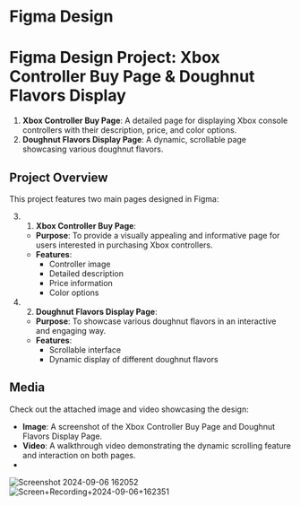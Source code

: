 # Figma Design
# Figma Design Project: Xbox Controller Buy Page & Doughnut Flavors Display
1. **Xbox Controller Buy Page**: A detailed page for displaying Xbox console controllers with their description, price, and color options.
2. **Doughnut Flavors Display Page**: A dynamic, scrollable page showcasing various doughnut flavors.

## Project Overview
This project features two main pages designed in Figma:

3. 1. **Xbox Controller Buy Page**:
   - **Purpose**: To provide a visually appealing and informative page for users interested in purchasing Xbox controllers.
   - **Features**:
     - Controller image
     - Detailed description
     - Price information
     - Color options

4. 2. **Doughnut Flavors Display Page**:
   - **Purpose**: To showcase various doughnut flavors in an interactive and engaging way.
   - **Features**:
     - Scrollable interface
     - Dynamic display of different doughnut flavors
    
## Media
Check out the attached image and video showcasing the design:

- **Image**: A screenshot of the Xbox Controller Buy Page and Doughnut Flavors Display Page.
- **Video**: A walkthrough video demonstrating the dynamic scrolling feature and interaction on both pages.
- 
![Screenshot 2024-09-06 162052](https://github.com/user-attachments/assets/836284df-b3b6-4556-a711-b3153999ab3d)
![Screen+Recording+2024-09-06+162351](https://github.com/user-attachments/assets/b04c27d4-c0f1-47dd-8bc0-7aa38eeeb340)

